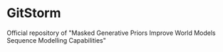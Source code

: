 # GitStorm
Official repository of "Masked Generative Priors Improve World Models Sequence Modelling Capabilities"
